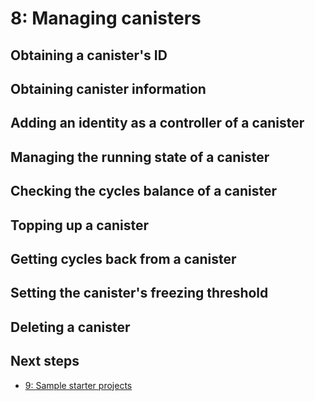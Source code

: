 # 8: Managing canisters

## Obtaining a canister's ID
 
## Obtaining canister information

## Adding an identity as a controller of a canister

## Managing the running state of a canister

## Checking the cycles balance of a canister

## Topping up a canister

## Getting cycles back from a canister

## Setting the canister's freezing threshold

## Deleting a canister

## Next steps

- [9: Sample starter projects](9-sample-starter-projects.md)